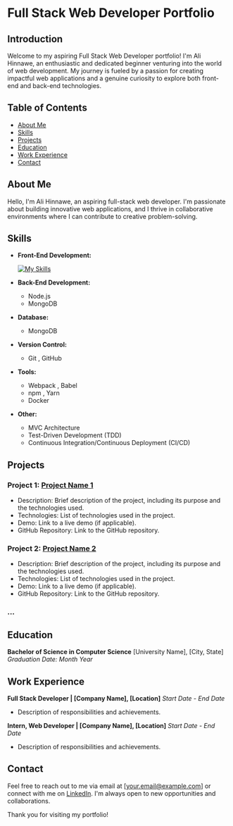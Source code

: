# Full Stack Web Developer Portfolio

## Introduction

Welcome to my aspiring Full Stack Web Developer portfolio! I'm Ali Hinnawe, an enthusiastic and dedicated beginner venturing into the world of web development. My journey is fueled by a passion for creating impactful web applications and a genuine curiosity to explore both front-end and back-end technologies.


## Table of Contents

- [About Me](#about-me)
- [Skills](#skills)
- [Projects](#projects)
- [Education](#education)
- [Work Experience](#work-experience)
- [Contact](#contact)

## About Me

Hello, I'm Ali Hinnawe, an aspiring full-stack web developer. I'm passionate about building innovative web applications, and I thrive in collaborative environments where I can contribute to creative problem-solving.




## Skills

- **Front-End Development:**

  [![My Skills](https://skillicons.dev/icons?i=html,css,js,react,nextjs)](https://skillicons.dev)

- **Back-End Development:**
  - Node.js <i class="fab fa-node"></i>
  - MongoDB <i class="fab fa-envira"></i>

- **Database:**
  - MongoDB <i class="fab fa-envira"></i>

- **Version Control:**
  - Git <i class="fab fa-git"></i>, GitHub <i class="fab fa-github"></i>

- **Tools:**
  - Webpack <i class="fab fa-webpack"></i>, Babel <i class="fas fa-cogs"></i>
  - npm <i class="fab fa-npm"></i>, Yarn <i class="fab fa-yarn"></i>
  - Docker <i class="fab fa-docker"></i>

- **Other:**
  - MVC Architecture <i class="fas fa-project-diagram"></i>
  - Test-Driven Development (TDD) <i class="fas fa-vial"></i>
  - Continuous Integration/Continuous Deployment (CI/CD) <i class="fas fa-code-branch"></i>

## Projects

### Project 1: [Project Name 1](link-to-project-1)

- Description: Brief description of the project, including its purpose and the technologies used.
- Technologies: List of technologies used in the project.
- Demo: Link to a live demo (if applicable).
- GitHub Repository: Link to the GitHub repository.

### Project 2: [Project Name 2](link-to-project-2)

- Description: Brief description of the project, including its purpose and the technologies used.
- Technologies: List of technologies used in the project.
- Demo: Link to a live demo (if applicable).
- GitHub Repository: Link to the GitHub repository.

### ...

## Education

**Bachelor of Science in Computer Science**
[University Name], [City, State]
*Graduation Date: Month Year*

## Work Experience

**Full Stack Developer | [Company Name], [Location]**
*Start Date - End Date*

- Description of responsibilities and achievements.

**Intern, Web Developer | [Company Name], [Location]**
*Start Date - End Date*

- Description of responsibilities and achievements.

## Contact

Feel free to reach out to me via email at [your.email@example.com] or connect with me on [LinkedIn](https://www.linkedin.com/in/your-linkedin-profile/). I'm always open to new opportunities and collaborations.

Thank you for visiting my portfolio!
